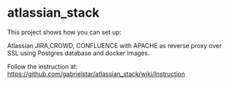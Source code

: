 # atlassian_stack

This project shows how you can set up:

Atlassian JIRA,CROWD, CONFLUENCE with APACHE as reverse proxy over SSL using Postgres database and docker images.

Follow the instruction at: https://github.com/gabrielstar/atlassian_stack/wiki/Instruction
